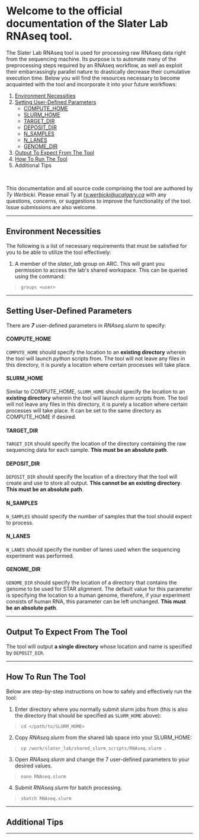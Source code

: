 # Welcome to the official documentation of the Slater Lab RNAseq tool.

The Slater Lab RNAseq tool is used for processing raw RNAseq data right from the sequencing machine. Its purpose is to automate many of the preprocessing steps required by an RNAseq workflow, as well as exploit their embarrassingly parallel nature to drastically decrease their cumulative execution time. Below you will find the resources necessary to become acquainted with the tool and incorporate it into your future workflows:

1. [Environment Necessities](#environment-necessities)
2. [Setting User-Defined Parameters](#setting-user-defined-parameters)
    * [COMPUTE_HOME](#compute_home)
    * [SLURM_HOME](#slurm_home)
    * [TARGET_DIR](#target_dir)
    * [DEPOSIT_DIR](#deposit_dir)
    * [N_SAMPLES](#n_samples)
    * [N_LANES](#n_lanes)
    * [GENOME_DIR](#genome_dir)
3. [Output To Expect From The Tool](#output-to-expect-from-the-tool)
4. [How To Run The Tool](#how-to-run-the-tool)
5. Additional Tips

<br/>

This documentation and all source code comprising the tool are authored by *Ty Werbicki*. Please email Ty at *ty.werbicki@ucalgary.ca* with any questions, concerns, or suggestions to improve the functionality of the tool. Issue submissions are also welcome.

---

## Environment Necessities

The following is a list of necessary requirements that must be satisfied for you to be able to utilize the tool effectively:

1. A member of the *slater_lab* group on ARC. This will grant you permission to access the lab's shared workspace. This can be queried using the command: <br/>
> `groups <user>`

---

## Setting User-Defined Parameters

There are **_7_** user-defined parameters in *RNAseq.slurm* to specify:

#### COMPUTE_HOME

`COMPUTE_HOME` should specify the location to an **existing directory** wherein the tool will launch *python* scripts from. The tool will not leave any files in this directory, it is purely a location where certain processes will take place.

#### SLURM_HOME

Similar to COMPUTE_HOME, `SLURM_HOME` should specify the location to an **existing directory** wherein the tool will launch *slurm* scripts from. The tool will not leave any files in this directory, it is purely a location where certain processes will take place. It can be set to the same directory as COMPUTE_HOME if desired.

#### TARGET_DIR

`TARGET_DIR` should specify the location of the directory containing the raw sequencing data for each sample. **This must be an absolute path**.

#### DEPOSIT_DIR

`DEPOSIT_DIR` should specify the location of a directory that the tool will create and use to store all output. **This cannot be an existing directory**. **This must be an absolute path**.

#### N_SAMPLES

`N_SAMPLES` should specify the number of samples that the tool should expect to process.

#### N_LANES

`N_LANES` should specify the number of lanes used when the sequencing experiment was performed.

#### GENOME_DIR

`GENOME_DIR` should specify the location of a directory that contains the genome to be used for STAR alignment. The default value for this parameter is specifying the location to a human genome, therefore, if your experiment consists of human RNA, this parameter can be left unchanged. **This must be an absolute path**.

---

## Output To Expect From The Tool

The tool will output **a single directory** whose location and name is specified by `DEPOSIT_DIR`.

---

## How To Run The Tool

Below are step-by-step instructions on how to safely and effectively run the tool:

1. Enter directory where you normally submit slurm jobs from (this is also the directory that should be specified as `SLURM_HOME` above):
> `cd </path/to/SLURM_HOME>`
2. Copy *RNAseq.slurm* from the shared lab space into your SLURM_HOME:
> `cp /work/slater_lab/shared_slurm_scripts/RNAseq.slurm .`
3. Open *RNAseq.slurm* and change the 7 user-defined parameters to your desired values.
> `nano RNAseq.slurm`
4. Submit *RNAseq.slurm* for batch processing.
> `sbatch RNAseq.slurm`

---

## Additional Tips

---
